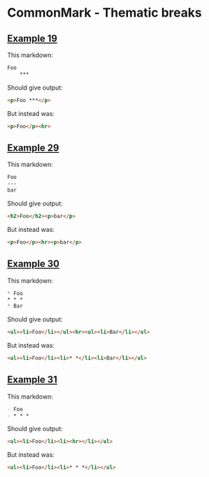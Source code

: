 # CommonMark - Thematic breaks

## [Example 19](https://spec.commonmark.org/0.29/#example-19)

This markdown:

````````````markdown
Foo
    ***

````````````

Should give output:

````````````html
<p>Foo ***</p>
````````````

But instead was:

````````````html
<p>Foo</p><hr>
````````````
## [Example 29](https://spec.commonmark.org/0.29/#example-29)

This markdown:

````````````markdown
Foo
---
bar

````````````

Should give output:

````````````html
<h2>Foo</h2><p>bar</p>
````````````

But instead was:

````````````html
<p>Foo</p><hr><p>bar</p>
````````````
## [Example 30](https://spec.commonmark.org/0.29/#example-30)

This markdown:

````````````markdown
* Foo
* * *
* Bar

````````````

Should give output:

````````````html
<ul><li>Foo</li></ul><hr><ul><li>Bar</li></ul>
````````````

But instead was:

````````````html
<ul><li>Foo</li><li>* *</li><li>Bar</li></ul>
````````````
## [Example 31](https://spec.commonmark.org/0.29/#example-31)

This markdown:

````````````markdown
- Foo
- * * *

````````````

Should give output:

````````````html
<ul><li>Foo</li><li><hr></li></ul>
````````````

But instead was:

````````````html
<ul><li>Foo</li><li>* * *</li></ul>
````````````
